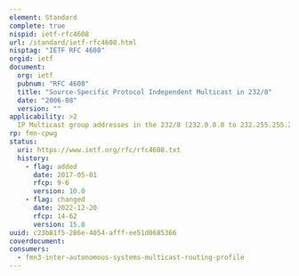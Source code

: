 ```yaml
---
element: Standard
complete: true
nispid: ietf-rfc4608
url: /standard/ietf-rfc4608.html
nisptag: "IETF RFC 4608"
orgid: ietf
document:
  org: ietf
  pubnum: "RFC 4608"
  title: "Source-Specific Protocol Independent Multicast in 232/8"
  date: "2006-08"
  version: ""
applicability: >2
  IP Multicast group addresses in the 232/8 (232.0.0.0 to 232.255.255.255) range are designated as source-specific multicast destination addresses and are reserved for use by source-specific multicast applications and protocols. This document defines operational recommendations to ensure source-specific behavior within the 232/8 range.
rp: fmn-cpwg
status:
  uri: https://www.ietf.org/rfc/rfc4608.txt
  history: 
    - flag: added
      date: 2017-05-01
      rfcp: 9-6
      version: 10.0
    - flag: changed
      date: 2022-12-20
      rfcp: 14-62
      version: 15.0
uuid: c23b81f5-286e-4054-afff-ee51d0685366
coverdocument:
consumers:
  - fmn3-inter-autonomous-systems-multicast-routing-profile
---
```

